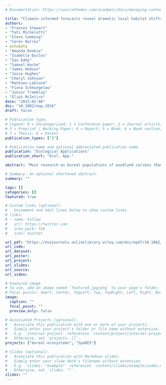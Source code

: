 ```yaml
---
# Documentation: https://sourcethemes.com/academic/docs/managing-content/

title: "Climate-informed forecasts reveal dramatic local habitat shifts and population uncertainty for northern boreal caribou"
authors:
- "Frances Stewart"
- "Tati Micheletti"
- "Steve Cumming"
- "Ceres Barros"
- achubaty
- "Amanda Dookie"
- "Isabelle Duclos"
- "Ian Eddy"
- "Samuel Haché"
- "James Hodson"
- "Josie Hughes"
- "Cheryl Johnson"
- "Mathieu Leblond"
- "Fiona Schmiegelow"
- "Junior Tremblay"
- "Eliot McIntire"
date: "2023-02-08"
doi: "10.1002/eap.2816"
draft: false

# Publication type.
# Legend: 0 = Uncategorized; 1 = Conference paper; 2 = Journal article;
# 3 = Preprint / Working Paper; 4 = Report; 5 = Book; 6 = Book section;
# 7 = Thesis; 8 = Patent
publication_types: ["2"]

# Publication name and optional abbreviated publication name.
publication: "Ecological Applications"
publication_short: "Ecol. App."

abstract: "Most research on boreal populations of woodland caribou (Rangifer tarandus caribou) has been conducted in areas of high anthropogenic disturbance. However, a large portion of the species' range overlaps relatively pristine areas primarily affected by natural disturbances, such as wildfire. Climate-driven habitat change is a key concern for the conservation of boreal-dependent species, where management decisions have yet to consider knowledge from multiple ecological domains integrated into a cohesive and spatially explicit forecast of species-specific habitat and demography. We used a novel ecological forecasting framework to provide climate-sensitive projections of habitat and demography for five boreal caribou monitoring areas within the Northwest Territories (NWT), Canada, over 90 years. Importantly, we quantify uncertainty around forecasted mean values. Our results suggest habitat suitability may increase in central and southwest regions of the NWT's Taiga Plains ecozone but decrease in southern and northwestern regions driven by conversion of coniferous to deciduous forests. We do not project that boreal caribou population growth rates will change despite forecasted changes to habitat suitability. Our results emphasize the importance of efforts to protect and restore northern boreal caribou habitat despite climate uncertainty while highlighting expected spatial variations that are important considerations for local people who rely on them. An ability to reproduce previous work, and critical thought when incorporating sources of uncertainty, will be important to refine forecasts, derive management decisions, and improve conservation efficacy for northern species at risk."

# Summary. An optional shortened abstract.
summary: ""

tags: []
categories: []
featured: true

# Custom links (optional).
#   Uncomment and edit lines below to show custom links.
# links:
# - name: Follow
#   url: https://twitter.com
#   icon_pack: fab
#   icon: twitter

url_pdf: "https://esajournals.onlinelibrary.wiley.com/doi/epdf/10.1002/eap.2816"
url_code:
url_dataset:
url_poster:
url_project:
url_slides:
url_source:
url_video:

# Featured image
# To use, add an image named `featured.jpg/png` to your page's folder. 
# Focal points: Smart, Center, TopLeft, Top, TopRight, Left, Right, BottomLeft, Bottom, BottomRight.
image:
  caption: ""
  focal_point: ""
  preview_only: false

# Associated Projects (optional).
#   Associate this publication with one or more of your projects.
#   Simply enter your project's folder or file name without extension.
#   E.g. `internal-project` references `content/project/internal-project/index.md`.
#   Otherwise, set `projects: []`.
projects: ["boreal-ecosystems", "SpaDES"]

# Slides (optional).
#   Associate this publication with Markdown slides.
#   Simply enter your slide deck's filename without extension.
#   E.g. `slides: "example"` references `content/slides/example/index.md`.
#   Otherwise, set `slides: ""`.
slides: ""
---
```

